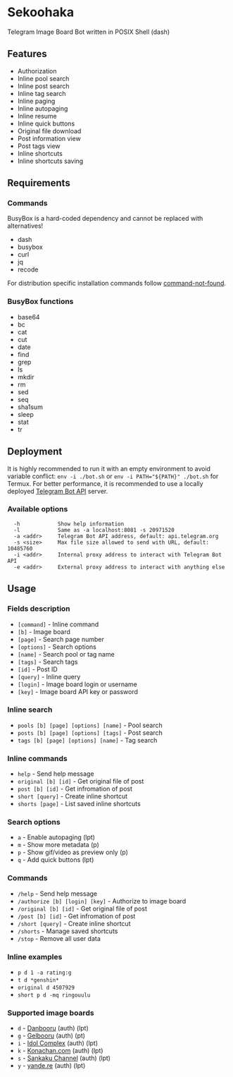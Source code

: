 # Sekoohaka

Telegram Image Board Bot written in POSIX Shell (dash)

## Features

* Authorization
* Inline pool search
* Inline post search
* Inline tag search
* Inline paging
* Inline autopaging
* Inline resume
* Inline quick buttons
* Original file download
* Post information view
* Post tags view
* Inline shortcuts
* Inline shortcuts saving

## Requirements

### Commands

BusyBox is a hard-coded dependency and cannot be replaced with alternatives!

* dash
* busybox
* curl
* jq
* recode

For distribution specific installation commands follow [command-not-found](https://command-not-found.com/).

### BusyBox functions

* base64
* bc
* cat
* cut
* date
* find
* grep
* ls
* mkdir
* rm
* sed
* seq
* sha1sum
* sleep
* stat
* tr

## Deployment

It is highly recommended to run it with an empty environment to avoid variable conflict: `env -i ./bot.sh` or `env -i PATH="${PATH}" ./bot.sh` for Termux.
For better performance, it is recommended to use a locally deployed [Telegram Bot API](https://github.com/tdlib/telegram-bot-api) server.

### Available options

```
  -h            Show help information
  -l            Same as -a localhost:8081 -s 20971520
  -a <addr>     Telegram Bot API address, default: api.telegram.org
  -s <size>     Max file size allowed to send with URL, default: 10485760
  -i <addr>     Internal proxy address to interact with Telegram Bot API
  -e <addr>     External proxy address to interact with anything else
```

## Usage

### Fields description

* `[command]` - Inline command
* `[b]` - Image board
* `[page]` - Search page number
* `[options]` - Search options
* `[name]` - Search pool or tag name
* `[tags]` - Search tags
* `[id]` - Post ID
* `[query]` - Inline query
* `[login]` - Image board login or username
* `[key]` - Image board API key or password

### Inline search

* `pools [b] [page] [options] [name]` - Pool search
* `posts [b] [page] [options] [tags]` - Post search
* `tags [b] [page] [options] [name]` - Tag search

### Inline commands

* `help` - Send help message
* `original [b] [id]` - Get original file of post
* `post [b] [id]` - Get infromation of post
* `short [query]` - Create inline shortcut
* `shorts [page]` - List saved inline shortcuts

### Search options

* `a` - Enable autopaging (lpt)
* `m` - Show more metadata (p)
* `p` - Show gif/video as preview only (p)
* `q` - Add quick buttons (lpt)

### Commands

* `/help` - Send help message
* `/authorize [b] [login] [key]` - Authorize to image board
* `/original [b] [id]` - Get original file of post
* `/post [b] [id]` - Get infromation of post
* `/short [query]` - Create inline shortcut
* `/shorts` - Manage saved shortcuts
* `/stop` - Remove all user data

### Inline examples

* `p d 1 -a rating:g`
* `t d *genshin*`
* `original d 4507929`
* `short p d -mq ringouulu`

### Supported image boards

* `d` - [Danbooru](https://danbooru.donmai.us/) (auth) (lpt)
* `g` - [Gelbooru](https://gelbooru.com/) (auth) (pt)
* `i` - [Idol Complex](https://idol.sankakucomplex.com/) (auth) (lpt)
* `k` - [Konachan.com](https://konachan.com/) (auth) (lpt)
* `s` - [Sankaku Channel](https://chan.sankakucomplex.com/) (auth) (lpt)
* `y` - [yande.re](https://yande.re/) (auth) (lpt)
